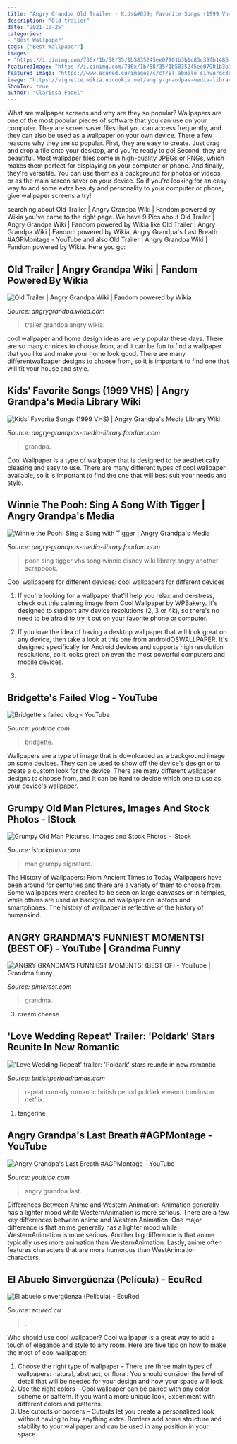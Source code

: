 ```yaml
---
title: "Angry Grandpa Old Trailer - Kids&#039; Favorite Songs (1999 Vhs)"
description: "Old trailer"
date: "2021-10-25"
categories:
- "Best Wallpaper"
tags: ["Best Wallpaper"]
images:
- "https://i.pinimg.com/736x/1b/58/35/1b5835245ee07901b3b1c83c39fb1486.jpg"
featuredImage: "https://i.pinimg.com/736x/1b/58/35/1b5835245ee07901b3b1c83c39fb1486.jpg"
featured_image: "https://www.ecured.cu/images/c/cf/El_abuelo_sinvergc3bcenza_nuevo_poster_latino_jpo7845.jpg"
image: "https://vignette.wikia.nocookie.net/angry-grandpas-media-library/images/6/61/091FC2D0-F5A8-43A1-983C-FAE495D2F743.jpeg/revision/latest?cb=20180825011630"
ShowToc: true
author: "Clarissa Fadel"
---
```



What are wallpaper screens and why are they so popular?
Wallpapers are one of the most popular pieces of software that you can use on your computer. They are screensaver files that you can access frequently, and they can also be used as a wallpaper on your own device. There a few reasons why they are so popular. First, they are easy to create. Just drag and drop a file onto your desktop, and you're ready to go! Second, they are beautiful. Most wallpaper files come in high-quality JPEGs or PNGs, which makes them perfect for displaying on your computer or phone. And finally, they're versatile. You can use them as a background for photos or videos, or as the main screen saver on your device. So if you're looking for an easy way to add some extra beauty and personality to your computer or phone, give wallpaper screens a try!

	

		
searching about Old Trailer | Angry Grandpa Wiki | Fandom powered by Wikia you've came to the right page. We have 9 Pics about Old Trailer | Angry Grandpa Wiki | Fandom powered by Wikia like Old Trailer | Angry Grandpa Wiki | Fandom powered by Wikia, Angry Grandpa&#039;s Last Breath #AGPMontage - YouTube and also Old Trailer | Angry Grandpa Wiki | Fandom powered by Wikia. Here you go:
		
    
## Old Trailer | Angry Grandpa Wiki | Fandom Powered By Wikia

<img loading=lazy src="http://vignette2.wikia.nocookie.net/angrygrandpa/images/6/61/Oldtrailergoogle.png/revision/latest/scale-to-width-down/270?cb=20150728211007" onerror="this.onerror=null;this.src='https://tse2.mm.bing.net/th?id=OIP.P3QXoeBfD-RzVYemGE2aQgAAAA&amp;pid=15.1';" alt="Old Trailer | Angry Grandpa Wiki | Fandom powered by Wikia">

_Source: angrygrandpa.wikia.com_

>trailer grandpa angry wikia. 

	

cool wallpaper and home design ideas are very popular these days. There are so many choices to choose from, and it can be fun to find a wallpaper that you like and make your home look good. There are many differentwallpaper designs to choose from, so it is important to find one that will fit your house and style.

    
## Kids&#039; Favorite Songs (1999 VHS) | Angry Grandpa&#039;s Media Library Wiki

<img loading=lazy src="https://vignette.wikia.nocookie.net/angry-grandpas-media-library/images/a/a4/Kids_Favorite_Songs_VHS.jpg/revision/latest?cb=20191014193347" onerror="this.onerror=null;this.src='https://tse3.mm.bing.net/th?id=OIP.8RpCd_FiGtipt-yLY-0IAQHaL7&amp;pid=15.1';" alt="Kids&#039; Favorite Songs (1999 VHS) | Angry Grandpa&#039;s Media Library Wiki">

_Source: angry-grandpas-media-library.fandom.com_

>grandpa. 

	

Cool Wallpaper is a type of wallpaper that is designed to be aesthetically pleasing and easy to use. There are many different types of cool wallpaper available, so it is important to find the one that will best suit your needs and style.

    
## Winnie The Pooh: Sing A Song With Tigger | Angry Grandpa&#039;s Media

<img loading=lazy src="https://vignette.wikia.nocookie.net/angry-grandpas-media-library/images/6/61/091FC2D0-F5A8-43A1-983C-FAE495D2F743.jpeg/revision/latest?cb=20180825011630" onerror="this.onerror=null;this.src='https://tse1.mm.bing.net/th?id=OIP._E_KzTSl5FEKoErCh1dGowHaML&amp;pid=15.1';" alt="Winnie the Pooh: Sing a Song with Tigger | Angry Grandpa&#039;s Media">

_Source: angry-grandpas-media-library.fandom.com_

>pooh sing tigger vhs song winnie disney wiki library angry another scrapbook. 

	

Cool wallpapers for different devices:
cool wallpapers for different devices 

1. If you're looking for a wallpaper that'll help you relax and de-stress, check out this calming image from Cool Wallpaper by WPBakery. It's designed to support any device resolutions (2, 3 or 4k), so there's no need to be afraid to try it out on your favorite phone or computer.

2. If you love the idea of having a desktop wallpaper that will look great on any device, then take a look at this one from androidOSWALLPAPER. It's designed specifically for Android devices and supports high resolution resolutions, so it looks great on even the most powerful computers and mobile devices.

3.

    
## Bridgette&#039;s Failed Vlog - YouTube

<img loading=lazy src="http://i.ytimg.com/vi/Qieua-VbwnU/maxresdefault.jpg" onerror="this.onerror=null;this.src='https://tse4.mm.bing.net/th?id=OIP.dvNBrrNPaMrreIYgQmEdywHaEK&amp;pid=15.1';" alt="Bridgette&#039;s failed vlog - YouTube">

_Source: youtube.com_

>bridgette. 

	

Wallpapers are a type of image that is downloaded as a background image on some devices. They can be used to show off the device's design or to create a custom look for the device. There are many different wallpaper designs to choose from, and it can be hard to decide which one to use as your device's wallpaper.

    
## Grumpy Old Man Pictures, Images And Stock Photos - IStock

<img loading=lazy src="http://media.istockphoto.com/photos/grumpy-old-man-picture-id153017055?k=6&amp;m=153017055&amp;s=170667a&amp;w=0&amp;h=ALN7nPHQ0-9u7tAGzfOJjVOL1nCp5vHgUwii4vJ_GUw=" onerror="this.onerror=null;this.src='https://tse2.mm.bing.net/th?id=OIP.89I7Nr3BPv6rSbou7D_APAAAAA&amp;pid=15.1';" alt="Grumpy Old Man Pictures, Images and Stock Photos - iStock">

_Source: istockphoto.com_

>man grumpy signature. 

	

The History of Wallpapers: From Ancient Times to Today
Wallpapers have been around for centuries and there are a variety of them to choose from. Some wallpapers were created to be seen on large canvases or in temples, while others are used as background wallpaper on laptops and smartphones. The history of wallpaper is reflective of the history of humankind.

    
## ANGRY GRANDMA&#039;S FUNNIEST MOMENTS! (BEST OF) - YouTube | Grandma Funny

<img loading=lazy src="https://i.pinimg.com/736x/1b/58/35/1b5835245ee07901b3b1c83c39fb1486.jpg" onerror="this.onerror=null;this.src='https://tse2.mm.bing.net/th?id=OIP.lkpkrW3YAity4w35vz9sgwHaFj&amp;pid=15.1';" alt="ANGRY GRANDMA&#039;S FUNNIEST MOMENTS! (BEST OF) - YouTube | Grandma funny">

_Source: pinterest.com_

>grandma. 

	

3. cream cheese 

    
## &#039;Love Wedding Repeat&#039; Trailer: &#039;Poldark&#039; Stars Reunite In New Romantic

<img loading=lazy src="https://britishperioddramas.com/wp-content/uploads/2020/04/234-1.jpg" onerror="this.onerror=null;this.src='https://tse1.mm.bing.net/th?id=OIP.gHi0ob4r9zfEk8ZRew8T-AHaEK&amp;pid=15.1';" alt="&#039;Love Wedding Repeat&#039; trailer: &#039;Poldark&#039; stars reunite in new romantic">

_Source: britishperioddramas.com_

>repeat comedy romantic british period poldark eleanor tomlinson netflix. 

	

1. tangerine 

    
## Angry Grandpa&#039;s Last Breath #AGPMontage - YouTube

<img loading=lazy src="https://i.ytimg.com/vi/K95iD4Xmx4Y/maxresdefault.jpg" onerror="this.onerror=null;this.src='https://tse4.mm.bing.net/th?id=OIP.wqsDkQbnlyNntw-CVDly3gHaEK&amp;pid=15.1';" alt="Angry Grandpa&#039;s Last Breath #AGPMontage - YouTube">

_Source: youtube.com_

>angry grandpa last. 

	

Differences Between Anime and Western Animation: Animation generally has a lighter mood while WesternAnimation is more serious.
There are a few key differences between anime and Western Animation. One major difference is that anime generally has a lighter mood while WesternAnimation is more serious. Another big difference is that anime typically uses more animation than WesternAnimation. Lastly, anime often features characters that are more humorous than WestAnimation characters.

    
## El Abuelo Sinvergüenza (Película) - EcuRed

<img loading=lazy src="https://www.ecured.cu/images/c/cf/El_abuelo_sinvergc3bcenza_nuevo_poster_latino_jpo7845.jpg" onerror="this.onerror=null;this.src='https://tse2.mm.bing.net/th?id=OIP.8loK-o6qxL-oIE589E9jZADKEs&amp;pid=15.1';" alt="El abuelo sinvergüenza (Película) - EcuRed">

_Source: ecured.cu_

>. 

	

Who should use cool wallpaper?
Cool wallpaper is a great way to add a touch of elegance and style to any room. Here are five tips on how to make the most of cool wallpaper: 
1) Choose the right type of wallpaper – There are three main types of wallpapers: natural, abstract, or floral. You should consider the level of detail that will be needed for your design and how your space will look. 
2) Use the right colors – Cool wallpaper can be paired with any color scheme or pattern. If you want a more unique look, Experiment with different colors and patterns. 
3) Use cutouts or borders – Cutouts let you create a personalized look without having to buy anything extra. Borders add some structure and stability to your wallpaper and can be used in any position in your space.

